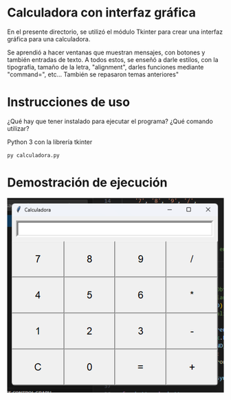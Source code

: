 # Calculadora con interfaz gráfica

En el presente directorio, se utilizó el módulo Tkinter para crear una interfaz gráfica para una calculadora.

Se aprendió a hacer ventanas que muestran mensajes, con botones y también entradas de texto. A todos estos, se enseñó a darle estilos, con la tipografía, tamaño de la letra, "alignment", darles funciones mediante "command=", etc... También se repasaron temas anteriores"

# Instrucciones de uso

¿Qué hay que tener instalado para ejecutar el programa? ¿Qué comando utilizar?

Python 3 con la librería tkinter
```
py calculadora.py
```

# Demostración de ejecución

![Calculator photo](./photos/calc.png)

